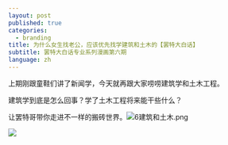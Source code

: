 ```yaml
---
layout: post
published: true
categories:
  - branding
title: 为什么女生找老公，应该优先找学建筑和土木的【罢特大白话】
subtitle: 罢特大白话专业系列漫画第六期
language: zh
---
```

上期刚跟童鞋们讲了新闻学，今天就再跟大家唠唠建筑学和土木工程。

建筑学到底是怎么回事？学了土木工程将来能干些什么？

让罢特哥带你走进不一样的搬砖世界。![6建筑和土木.png]({{site.baseurl}}/image/6建筑和土木.png)


![]({{site.baseurl}}/image/6%E5%BB%BA%E7%AD%91%E5%92%8C%E5%9C%9F%E6%9C%A8.png)
